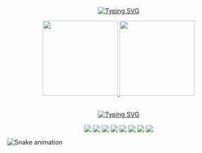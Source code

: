 <p align="center">
  <a href="https://git.io/typing-svg">
    <img src="https://readme-typing-svg.demolab.com?      font=VT323&size=35&pause=1000&color=FFFFFF&center=true&width=435&lines=Hello!;My+name+is+Tiago!;Welcome+to+my+profile!" alt="Typing SVG" />
  </a>
</p>

<div align=center>
  <a href="https://github.com/seu-usuário-aqui">
  <img height="170em" src="https://github-readme-stats.vercel.app/api?username=Tiaguh&show_icons=true&theme=dark&include_all_commits=true&count_private=true"/>
  <img height="170em" src="https://github-readme-stats.vercel.app/api/top-langs/?username=Tiaguh&layout=compact&langs_count=7&theme=dark"/>
</div>

<br>

<p align="center">
  <a href="https://git.io/typing-svg">
    <img src="https://readme-typing-svg.demolab.com?font=VT323&size=35&pause=10000&color=FFFFFF&center=true&repeat=true&width=435&lines=Tools+and+Languages..." alt="Typing SVG" />
  </a>
</p>

<div align="center">
  <img align="center" src="https://img.icons8.com/color/48/000000/react-native.png"/>
  <img align="center" src="https://img.icons8.com/color/48/000000/nodejs.png"/>
  <img align="center" src="https://img.icons8.com/color/48/javascript.png" >
  <img align="center" src="https://img.icons8.com/color/48/python.png" >
  <img align="center" src="https://img.icons8.com/color/48/html-5--v1.png" >
  <img align="center" src="https://img.icons8.com/color/48/css3.png" >
  <img align="center" src="https://img.icons8.com/color/48/mysql-logo.png" >
  <img align="center" src="https://img.icons8.com/color/48/000000/git.png"/>
</div>
  
![Snake animation](https://github.com/Tiaguh/Tiaguh/blob/output/github-contribution-grid-snake.svg)

